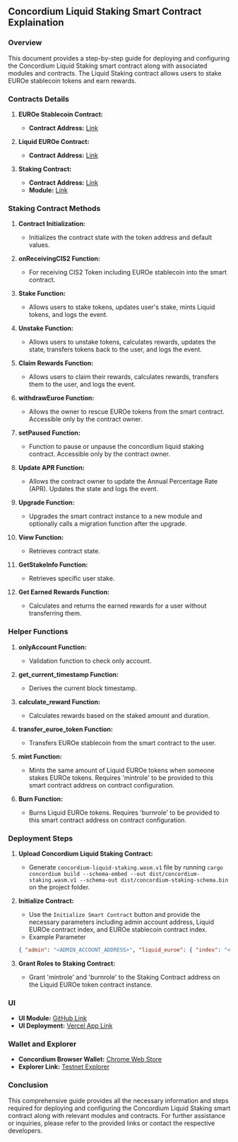 ## Concordium Liquid Staking Smart Contract Explaination

### Overview

This document provides a step-by-step guide for deploying and configuring the Concordium Liquid Staking smart contract along with associated modules and contracts. The Liquid Staking contract allows users to stake EUROe stablecoin tokens and earn rewards.

### Contracts Details

1. **EUROe Stablecoin Contract:**
   - **Contract Address:** [Link](https://testnet.ccdscan.io/tokens?dcount=1&dentity=contract&dcontractAddressIndex=7260&dcontractAddressSubIndex=0)
  
2. **Liquid EUROe Contract:**
   - **Contract Address:** [Link](https://testnet.ccdscan.io/tokens?dcount=1&dentity=contract&dcontractAddressIndex=9248&dcontractAddressSubIndex=0)

3. **Staking Contract:**
   - **Contract Address:** [Link](https://testnet.ccdscan.io/tokens?dcount=2&dentity=contract&dcontractAddressIndex=9273&dcontractAddressSubIndex=0)
   - **Module:** [Link](https://testnet.ccdscan.io/tokens?dcount=1&dentity=module&dmoduleReference=733850daa2e41aae05bb6b200b902e9a1ef66d3eaf6f18392755656b666191f5)

### Staking Contract Methods

1. **Contract Initialization:**
   - Initializes the contract state with the token address and default values.

2. **onReceivingCIS2 Function:**
   - For receiving CIS2 Token including EUROe stablecoin into the smart contract.

3. **Stake Function:**
   - Allows users to stake tokens, updates user's stake, mints Liquid tokens, and logs the event.

4. **Unstake Function:**
   - Allows users to unstake tokens, calculates rewards, updates the state, transfers tokens back to the user, and logs the event.

5. **Claim Rewards Function:**
   - Allows users to claim their rewards, calculates rewards, transfers them to the user, and logs the event.

6. **withdrawEuroe Function:**
   - Allows the owner to rescue EUROe tokens from the smart contract. Accessible only by the contract owner.

7. **setPaused Function:**
   - Function to pause or unpause the concordium liquid staking contract. Accessible only by the contract owner.

8. **Update APR Function:**
   - Allows the contract owner to update the Annual Percentage Rate (APR). Updates the state and logs the event.

9. **Upgrade Function:**
   - Upgrades the smart contract instance to a new module and optionally calls a migration function after the upgrade.

10. **View Function:**
    - Retrieves contract state.

11. **GetStakeInfo Function:**
    - Retrieves specific user stake.

12. **Get Earned Rewards Function:**
    - Calculates and returns the earned rewards for a user without transferring them.

### Helper Functions

1. **onlyAccount Function:**
   - Validation function to check only account.

2. **get_current_timestamp Function:**
   - Derives the current block timestamp.

3. **calculate_reward Function:**
   - Calculates rewards based on the staked amount and duration.

4. **transfer_euroe_token Function:**
   - Transfers EUROe stablecoin from the smart contract to the user.

5. **mint Function:**
   - Mints the same amount of Liquid EUROe tokens when someone stakes EUROe tokens. Requires 'mintrole' to be provided to this smart contract address on contract configuration.

6. **Burn Function:**
   - Burns Liquid EUROe tokens. Requires 'burnrole' to be provided to this smart contract address on contract configuration.

### Deployment Steps

1. **Upload Concordium Liquid Staking Contract:**
   - Generate `concordium-liquid-staking.wasm.v1` file by running `cargo concordium build --schema-embed --out dist/concordium-staking.wasm.v1 --schema-out dist/concordium-staking-schema.bin` on the project folder.
   
2. **Initialize Contract:**
   - Use the `Initialize Smart Contract` button and provide the necessary parameters including admin account address, Liquid EUROe contract index, and EUROe stablecoin contract index.
   - Example Parameter 
   ```json
   { "admin": "<ADMIN_ACCOUNT_ADDRESS>", "liquid_euroe": { "index": "<LIQUID_EUROE_CONTRAT_INDEX>","subindex": 0}, "token_address": { "index": "<EUROE_STABLECOIN_CONTRACT_INDEX>", "subindex": 0 }}
   ```
3. **Grant Roles to Staking Contract:**
   - Grant 'mintrole' and 'burnrole' to the Staking Contract address on the Liquid EUROe token contract instance.

### UI

- **UI Module:** [GitHub Link](https://github.com/raks0078/DAAPCCD)
- **UI Deployment:** [Vercel App Link](https://daapccd.vercel.app/)

### Wallet and Explorer

- **Concordium Browser Wallet:** [Chrome Web Store](https://chromewebstore.google.com/detail/mnnkpffndmickbiakofclnpoiajlegmg)
- **Explorer Link:** [Testnet Explorer](https://testnet.ccdscan.io/)

### Conclusion

This comprehensive guide provides all the necessary information and steps required for deploying and configuring the Concordium Liquid Staking smart contract along with relevant modules and contracts. For further assistance or inquiries, please refer to the provided links or contact the respective developers.
